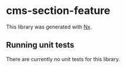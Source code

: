# cms-section-feature

This library was generated with [Nx](https://nx.dev).

## Running unit tests

There are currently no unit tests for this library.
